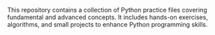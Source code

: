This repository contains a collection of Python practice files covering fundamental and advanced concepts. It includes hands-on exercises, algorithms, and small projects to enhance Python programming skills.
